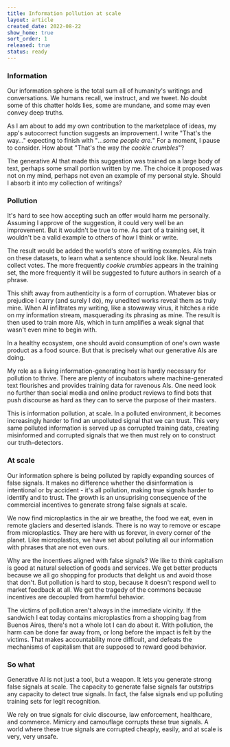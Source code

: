 ```yaml
---
title: Information pollution at scale
layout: article
created_date: 2022-08-22
show_home: true
sort_order: 1
released: true
status: ready
---
```


### Information

Our information sphere is the total sum all of humanity's writings and
conversations. We humans recall, we instruct, and we tweet.  No doubt
some of this chatter holds lies, some are mundane, and some may even
convey deep truths.

As I am about to add my own contribution to the marketplace of ideas,
my app's autocorrect function suggests an improvement.  I write
"That's the way&hellip;" expecting to finish with "*&hellip;some
people are.*" For a moment, I pause to consider. How about "That's the
way *the cookie crumbles*"?

The generative AI that made this suggestion was trained on a large
body of text, perhaps some small portion written by me. The choice it
proposed was not on my mind, perhaps not even an example of my
personal style.  Should I absorb it into my collection of writings?

### Pollution

It's hard to see how accepting such an offer would harm me personally.
Assuming I approve of the suggestion, it could very well be an
improvement.  But it wouldn't be true to me. As part of a training
set, it wouldn't be a valid example to others of how I think or write.

The result would be added the world's store of writing examples. AIs
train on these datasets, to learn what a sentence should look like.
Neural nets collect votes. The more frequently *cookie crumbles*
appears in the training set, the more frequently it will be suggested
to future authors in search of a phrase.

This shift away from authenticity is a form of corruption. Whatever
bias or prejudice I carry (and surely I do), my unedited works reveal
them as truly mine. When AI infiltrates my writing, like a stowaway
virus, it hitches a ride on my information stream, masquerading its
phrasing as mine. The result is then used to train more AIs, which in
turn amplifies a weak signal that wasn't even mine to begin with.

In a healthy ecosystem, one should avoid consumption of one's own
waste product as a food source. But that is precisely what our
generative AIs are doing.

My role as a living information-generating host is hardly necessary
for pollution to thrive. There are plenty of incubators where
machine-generated text flourishes and provides training data for
ravenous AIs. One need look no further than social media and online
product reviews to find bots that push discourse as hard as they can
to serve the purpose of their masters.

This is information pollution, at scale. In a polluted environment, it
becomes increasingly harder to find an unpolluted signal that we can
trust.  This very same polluted information is served up as corrupted
training data, creating misinformed and corrupted signals that we then
must rely on to construct our truth-detectors.

### At scale

Our information sphere is being polluted by rapidly expanding sources
of false signals. It makes no difference whether the disinformation is
intentional or by accident - it's all pollution, making true signals
harder to identify and to trust. The growth is an unsuprising
consequence of the commercial incentives to generate strong false
signals at scale.

We now find microplastics in the air we breathe, the food we eat, even
in remote glaciers and deserted islands. There is no way to remove or
escape from microplastics. They are here with us forever, in every
corner of the planet. Like microplastics, we have set about polluting
all our information with phrases that are not even ours.

Why are the incentives aligned with false signals? We like to think
capitalism is good at natural selection of goods and services. We get
better products because we all go shopping for products that delight
us and avoid those that don't.  But pollution is hard to stop, because
it doesn't respond well to market feedback at all.  We get the tragedy
of the commons because incentives are decoupled from harmful behavior.

The victims of pollution aren't always in the immediate vicinity. If
the sandwich I eat today contains microplastics from a shopping bag
from Buenos Aires, there's not a whole lot I can do about it.  With
pollution, the harm can be done far away from, or long before the
impact is felt by the victims. That makes accountability more
difficult, and defeats the mechanisms of capitalism that are supposed
to reward good behavior.


### So what

<!-- start_excerpt -->
Generative AI is not just a tool, but a weapon. It lets you generate
strong false signals at scale. The capacity to generate false signals
far outstrips any capacity to detect true signals. In fact, the false
signals end up polluting training sets for legit recognition.
<!-- end_excerpt -->

We rely on true signals for civic discourse, law enforcement,
healthcare, and commerce. Mimicry and camouflage corrupts these true
signals. A world where these true signals are corrupted cheaply,
easily, and at scale is very, very unsafe.
